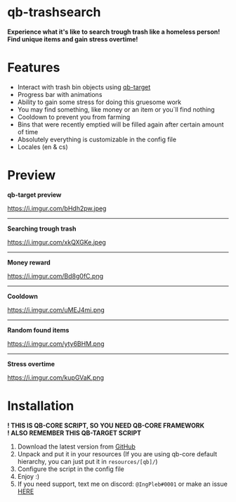# qb-trashsearch

**Experience what it's like to search trough trash like a homeless person!**<br>
**Find unique items and gain stress overtime!**

<h1>Features</h1>

* Interact with trash bin objects using [qb-target](https://github.com/BerkieBb/qb-target)
* Progress bar with animations
* Ability to gain some stress for doing this gruesome work
* You may find something, like money or an item or you`ll find nothing
* Cooldown to prevent you from farming
* Bins that were recently emptied will be filled again after certain amount of time
* Absolutely everything is customizable in the config file
* Locales (en & cs)

<h1>Preview</h1>

**qb-target preview**

https://i.imgur.com/bHdh2pw.jpeg


<hr>

**Searching trough trash**

https://i.imgur.com/xkQXGKe.jpeg


<hr>

**Money reward**

https://i.imgur.com/Bd8g0fC.png


<hr>

**Cooldown**

https://i.imgur.com/uMEJ4mi.png


<hr>

**Random found items**

https://i.imgur.com/yty6BHM.png


<hr>

**Stress overtime**

https://i.imgur.com/kupGVaK.png


<h1>Installation</h1>

**! THIS IS QB-CORE SCRIPT, SO YOU NEED QB-CORE FRAMEWORK**<br>
**! ALSO REMEMBER THIS QB-TARGET SCRIPT**

1. Download the latest version from [GitHub](https://github.com/IngPleb/qb-trashsearch/releases)
2. Unpack and put it in your resources (If you are using qb-core default hierarchy, you can just put it in `resources/[qb]/`)
3. Configure the script in the config file
4. Enjoy :)
5. If you need support, text me on discord: `@IngPleb#0001` or make an issue [HERE](https://github.com/IngPleb/qb-trashsearch/issues)